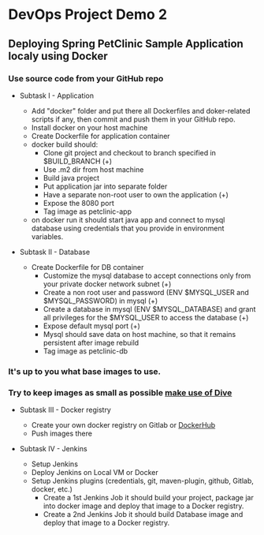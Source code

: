 # DevOps Project Demo 2
## Deploying Spring PetClinic Sample Application localy using Docker

### Use source code from your GitHub repo

- Subtask I - Application
    * Add "docker" folder and put there all Dockerfiles and doker-related scripts if any, then commit and push them in your GitHub repo.
    * Install docker on your host machine
    * Create Dockerfile for application container
    * docker build should:
        * Clone git project and checkout to branch specified in $BUILD_BRANCH (+)
        * Use .m2 dir from host machine
        * Build java project
        * Put application jar into separate folder
        * Have a separate non-root user to own the application (+)
        * Expose the 8080 port
        * Tag image as petclinic-app
    * on docker run it should start java app and connect to mysql database using credentials that you provide in environment variables.
 
- Subtask II - Database 
    * Create Dockerfile for DB container
        * Customize the mysql database to accept connections only from your private docker network subnet (+)
        * Create a non root user and password (ENV $MYSQL_USER and $MYSQL_PASSWORD) in mysql (+)
        * Create a database in mysql (ENV $MYSQL_DATABASE) and grant all privileges for the $MYSQL_USER to access the database (+)
        * Expose default mysql port (+)
        * Mysql should save data on host machine, so that it remains persistent after image rebuild
        * Tag image as petclinic-db
 
### It's up to you what base images to use. 
### Try to keep images as small as possible [make use of Dive](https://github.com/wagoodman/dive)
 
- Subtask III - Docker registry
    * Create your own docker registry on Gitlab or [DockerHub](https://hub.docker.com/)
    * Push images there

- Subtask IV - Jenkins
    * Setup Jenkins
	* Deploy Jenkins on Local VM or Docker
	* Setup Jenkins plugins (credentials, git, maven-plugin, github, Gitlab, docker, etc.)
        * Create a 1st Jenkins Job it should build your project, package jar into docker image and deploy that image to a Docker registry.
        * Create a 2nd Jenkins Job it should build Database image and deploy that image to a Docker registry.
<!-- 	
        
- Additional tasks
    * Create your own docker registry on host machine and Push images there
    * Create a job that will be triggered on changes in github repo.
    * Describe Jenkins job using **Job DSL** syntax to create jobs automatically
    * Setup Jenkins job to look for **Jenkinsfile** in your project root directory -->


    